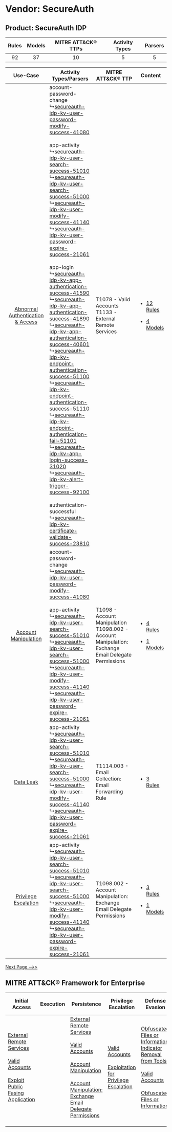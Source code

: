 Vendor: SecureAuth
==================
Product: SecureAuth IDP
-----------------------
| Rules | Models | MITRE ATT&CK® TTPs | Activity Types | Parsers |
|:-----:|:------:|:------------------:|:--------------:|:-------:|
|  92   |   37   |         10         |       5        |    5    |

|    Use-Case    | Activity Types/Parsers    | MITRE ATT&CK® TTP    | Content    |
|:----:| ---- | ---- | ---- |
| [Abnormal Authentication & Access](../../../UseCases/uc_abnormal_authentication_&_access.md) |  account-password-change<br> ↳[secureauth-idp-kv-user-password-modify-success-41080](Ps/pC_secureauthidpkvuserpasswordmodifysuccess41080.md)<br><br> app-activity<br> ↳[secureauth-idp-kv-user-search-success-51010](Ps/pC_secureauthidpkvusersearchsuccess51010.md)<br> ↳[secureauth-idp-kv-user-search-success-51000](Ps/pC_secureauthidpkvusersearchsuccess51000.md)<br> ↳[secureauth-idp-kv-user-modify-success-41140](Ps/pC_secureauthidpkvusermodifysuccess41140.md)<br> ↳[secureauth-idp-kv-user-password-expire-success-21061](Ps/pC_secureauthidpkvuserpasswordexpiresuccess21061.md)<br><br> app-login<br> ↳[secureauth-idp-kv-app-authentication-success-41590](Ps/pC_secureauthidpkvappauthenticationsuccess41590.md)<br> ↳[secureauth-idp-kv-app-authentication-success-41890](Ps/pC_secureauthidpkvappauthenticationsuccess41890.md)<br> ↳[secureauth-idp-kv-app-authentication-success-40601](Ps/pC_secureauthidpkvappauthenticationsuccess40601.md)<br> ↳[secureauth-idp-kv-endpoint-authentication-success-51100](Ps/pC_secureauthidpkvendpointauthenticationsuccess51100.md)<br> ↳[secureauth-idp-kv-endpoint-authentication-success-51110](Ps/pC_secureauthidpkvendpointauthenticationsuccess51110.md)<br> ↳[secureauth-idp-kv-endpoint-authentication-fail-51101](Ps/pC_secureauthidpkvendpointauthenticationfail51101.md)<br> ↳[secureauth-idp-kv-app-login-success-31020](Ps/pC_secureauthidpkvapploginsuccess31020.md)<br> ↳[secureauth-idp-kv-alert-trigger-success-92100](Ps/pC_secureauthidpkvalerttriggersuccess92100.md)<br><br> authentication-successful<br> ↳[secureauth-idp-kv-certificate-validate-success-23810](Ps/pC_secureauthidpkvcertificatevalidatesuccess23810.md)<br> | T1078 - Valid Accounts<br>T1133 - External Remote Services<br>    | [<ul><li>12 Rules</li></ul><ul><li>4 Models</li></ul>](RM/r_m_secureauth_secureauth_idp_Abnormal_Authentication_&_Access.md) |
|    [Account Manipulation](../../../UseCases/uc_account_manipulation.md)    |  account-password-change<br> ↳[secureauth-idp-kv-user-password-modify-success-41080](Ps/pC_secureauthidpkvuserpasswordmodifysuccess41080.md)<br><br> app-activity<br> ↳[secureauth-idp-kv-user-search-success-51010](Ps/pC_secureauthidpkvusersearchsuccess51010.md)<br> ↳[secureauth-idp-kv-user-search-success-51000](Ps/pC_secureauthidpkvusersearchsuccess51000.md)<br> ↳[secureauth-idp-kv-user-modify-success-41140](Ps/pC_secureauthidpkvusermodifysuccess41140.md)<br> ↳[secureauth-idp-kv-user-password-expire-success-21061](Ps/pC_secureauthidpkvuserpasswordexpiresuccess21061.md)<br>    | T1098 - Account Manipulation<br>T1098.002 - Account Manipulation: Exchange Email Delegate Permissions<br> | [<ul><li>4 Rules</li></ul><ul><li>1 Models</li></ul>](RM/r_m_secureauth_secureauth_idp_Account_Manipulation.md)    |
|    [Data Leak](../../../UseCases/uc_data_leak.md)    |  app-activity<br> ↳[secureauth-idp-kv-user-search-success-51010](Ps/pC_secureauthidpkvusersearchsuccess51010.md)<br> ↳[secureauth-idp-kv-user-search-success-51000](Ps/pC_secureauthidpkvusersearchsuccess51000.md)<br> ↳[secureauth-idp-kv-user-modify-success-41140](Ps/pC_secureauthidpkvusermodifysuccess41140.md)<br> ↳[secureauth-idp-kv-user-password-expire-success-21061](Ps/pC_secureauthidpkvuserpasswordexpiresuccess21061.md)<br>    | T1114.003 - Email Collection: Email Forwarding Rule<br>    | [<ul><li>3 Rules</li></ul>](RM/r_m_secureauth_secureauth_idp_Data_Leak.md)    |
|    [Privilege Escalation](../../../UseCases/uc_privilege_escalation.md)    |  app-activity<br> ↳[secureauth-idp-kv-user-search-success-51010](Ps/pC_secureauthidpkvusersearchsuccess51010.md)<br> ↳[secureauth-idp-kv-user-search-success-51000](Ps/pC_secureauthidpkvusersearchsuccess51000.md)<br> ↳[secureauth-idp-kv-user-modify-success-41140](Ps/pC_secureauthidpkvusermodifysuccess41140.md)<br> ↳[secureauth-idp-kv-user-password-expire-success-21061](Ps/pC_secureauthidpkvuserpasswordexpiresuccess21061.md)<br>    | T1098.002 - Account Manipulation: Exchange Email Delegate Permissions<br>    | [<ul><li>3 Rules</li></ul><ul><li>1 Models</li></ul>](RM/r_m_secureauth_secureauth_idp_Privilege_Escalation.md)    |
[Next Page -->>](2_ds_secureauth_secureauth_idp.md)

MITRE ATT&CK® Framework for Enterprise
--------------------------------------
| Initial Access                                                                                                                                                                                                                         | Execution | Persistence                                                                                                                                                                                                                                                                                                                                 | Privilege Escalation                                                                                                                                          | Defense Evasion                                                                                                                                                                                                                                                               | Credential Access | Discovery | Lateral Movement | Collection                                                                                                                                                            | Command and Control                                                                                                                       | Exfiltration | Impact |
| -------------------------------------------------------------------------------------------------------------------------------------------------------------------------------------------------------------------------------------- | --------- | ------------------------------------------------------------------------------------------------------------------------------------------------------------------------------------------------------------------------------------------------------------------------------------------------------------------------------------------- | ------------------------------------------------------------------------------------------------------------------------------------------------------------- | ----------------------------------------------------------------------------------------------------------------------------------------------------------------------------------------------------------------------------------------------------------------------------- | ----------------- | --------- | ---------------- | --------------------------------------------------------------------------------------------------------------------------------------------------------------------- | ----------------------------------------------------------------------------------------------------------------------------------------- | ------------ | ------ |
| [External Remote Services](https://attack.mitre.org/techniques/T1133)<br><br>[Valid Accounts](https://attack.mitre.org/techniques/T1078)<br><br>[Exploit Public Fasing Application](https://attack.mitre.org/techniques/T1190)<br><br> |           | [External Remote Services](https://attack.mitre.org/techniques/T1133)<br><br>[Valid Accounts](https://attack.mitre.org/techniques/T1078)<br><br>[Account Manipulation](https://attack.mitre.org/techniques/T1098)<br><br>[Account Manipulation: Exchange Email Delegate Permissions](https://attack.mitre.org/techniques/T1098/002)<br><br> | [Valid Accounts](https://attack.mitre.org/techniques/T1078)<br><br>[Exploitation for Privilege Escalation](https://attack.mitre.org/techniques/T1068)<br><br> | [Obfuscated Files or Information: Indicator Removal from Tools](https://attack.mitre.org/techniques/T1027/005)<br><br>[Valid Accounts](https://attack.mitre.org/techniques/T1078)<br><br>[Obfuscated Files or Information](https://attack.mitre.org/techniques/T1027)<br><br> |                   |           |                  | [Email Collection](https://attack.mitre.org/techniques/T1114)<br><br>[Email Collection: Email Forwarding Rule](https://attack.mitre.org/techniques/T1114/003)<br><br> | [Proxy: Multi-hop Proxy](https://attack.mitre.org/techniques/T1090/003)<br><br>[Proxy](https://attack.mitre.org/techniques/T1090)<br><br> |              |        |